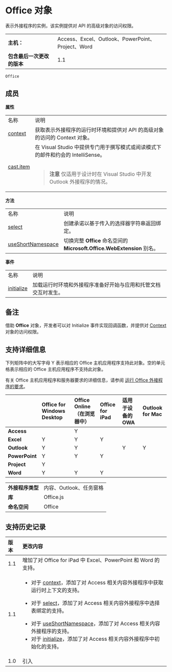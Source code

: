 

# <a name="office-object"></a>Office 对象
表示外接程序的实例，该实例提供对 API 的高级对象的访问权限。

|||
|:-----|:-----|
|**主机：**|Access、Excel、Outlook、PowerPoint、Project、Word|
|**包含最后一次更改的版本**|1.1|

```js
Office
```


## <a name="members"></a>成员


**属性**

|||
|:-----|:-----|
|名称|说明|
|[context](../../reference/shared/office.context.md)|获取表示外接程序的运行时环境和提供对 API 的高级对象的访问的 Context 对象。|
|[cast.item](../../reference/shared/office.cast.item.md)|在 Visual Studio 中提供专门用于撰写模式或阅读模式下的邮件和约会的 IntelliSense。 <br/><br/><blockquote>**注意**  仅适用于设计时在 Visual Studio 中开发 Outlook 外接程序的情况。 </blockquote>|

**方法**

|||
|:-----|:-----|
|名称|说明|
|[select](../../reference/shared/office.select.md)|创建承诺以基于传入的选择器字符串返回绑定。|
|[useShortNamespace](../../reference/shared/office.useshortnamespace.md)|切换完整 **Office** 命名空间的 **Microsoft.Office.WebExtension** 别名。|

**事件**

|||
|:-----|:-----|
|名称|说明|
|[initialize](../../reference/shared/office.initialize.md)|加载运行时环境和外接程序准备好开始与应用和托管文档交互时发生。|

## <a name="remarks"></a>备注

借助 **Office** 对象，开发者可以对 Initialize 事件实现回调函数，并提供对 [Context](../../reference/shared/context.md) 对象的访问权限。


## <a name="support-details"></a>支持详细信息


下列矩阵中的大写字母 Y 表示相应的 Office 主机应用程序支持此对象。空的单元格表示相应的 Office 主机应用程序不支持此对象。

有关 Office 主机应用程序和服务器要求的详细信息，请参阅 [运行 Office 外接程序的要求](../../docs/overview/requirements-for-running-office-add-ins.md)。


||**Office for Windows Desktop**|**Office Online（在浏览器中）**|**Office for iPad**|**适用于设备的 OWA**|**Outlook for Mac**|
|:-----|:-----|:-----|:-----|:-----|:-----|
|**Access**||Y||||
|**Excel**|Y|Y|Y|||
|**Outlook**|Y|Y||Y|Y|
|**PowerPoint**|Y|Y|Y|||
|**Project**|Y|||||
|**Word**|Y|Y|Y|||

|||
|:-----|:-----|
|**外接程序类型**|内容、Outlook、任务窗格|
|**库**|Office.js|
|**命名空间**|Office|

## <a name="support-history"></a>支持历史记录


|**版本**|**更改内容**|
|:-----|:-----|
|1.1|增加了对 Office for iPad 中 Excel、PowerPoint 和 Word 的支持。|
|1.1|<ul><li>对于 <a href="6c4b2c16-d4fb-4ecf-b72c-1e33b205daaf.htm">context</a>，添加了对 Access 相关内容外接程序中获取运行时上下文的支持。</p></li><li><p>对于 <a href="23aeb136-da1f-4127-a798-99dc27bc4dae.htm">select</a>，添加了对 Access 相关内容外接程序中选择表绑定的支持。</li><li>对于 <a href="9a4d5c7d-fcc4-4e8f-bef2-f2a8d8b4ae00.htm">useShortNamespace</a>，添加了对 Access 相关内容外接程序的支持。</li><li>对于 <a href="727adf79-a0b5-48d2-99c7-6642c2c334fc.htm">initialize</a>，添加了对 Access 相关内容外接程序中初始化的支持。</li></ul>|
|1.0|引入|

